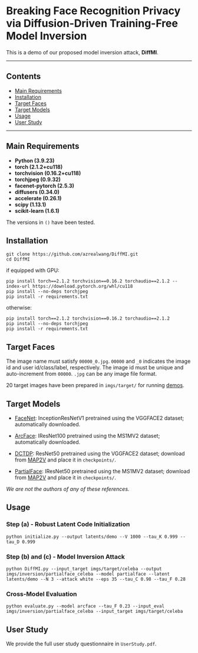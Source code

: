 # Breaking Face Recognition Privacy via Diffusion-Driven Training-Free Model Inversion

This is a demo of our proposed model inversion attack, **DiffMI**.

****
## Contents
* [Main Requirements](#Main-Requirements)
* [Installation](#Installation)
* [Target Faces](#Target-Faces)
* [Target Models](#Target-Models)
* [Usage](#Usage)
* [User Study](#User-Study)

****

## Main Requirements

  * **Python (3.9.23)**
  * **torch (2.1.2+cu118)**
  * **torchvision (0.16.2+cu118)**
  * **torchjpeg (0.9.32)**
  * **facenet-pytorch (2.5.3)**
  * **diffusers (0.34.0)**
  * **accelerate (0.26.1)**
  * **scipy (1.13.1)**
  * **scikit-learn (1.6.1)**
  
  The versions in `()` have been tested.

## Installation
```
git clone https://github.com/azrealwang/DiffMI.git
cd DiffMI
```

if equipped with GPU:
```
pip install torch==2.1.2 torchvision==0.16.2 torchaudio==2.1.2 --index-url https://download.pytorch.org/whl/cu118
pip install --no-deps torchjpeg
pip install -r requirements.txt
```

otherwise:
```
pip install torch==2.1.2 torchvision==0.16.2 torchaudio==2.1.2
pip install --no-deps torchjpeg
pip install -r requirements.txt
```

## Target Faces

The image name must satisfy `00000_0.jpg`. `00000` and `_0` indicates the image id and user id/class/label, respectively. The image id must be unique and auto-increment from `00000`. `.jpg` can be any image file format.

20 target images have been prepared in `imgs/target/` for running [demos](#Usage).

## Target Models

* [FaceNet](https://github.com/timesler/facenet-pytorch): InceptionResNetV1 pretrained using the VGGFACE2 dataset; automatically downloaded.

* [ArcFace](https://github.com/deepinsight/insightface): IResNet100 pretrained using the MS1MV2 dataset; automatically downloaded.

* [DCTDP](https://github.com/Tencent/TFace/tree/master/recognition/tasks/dctdp): ResNet50 pretrained using the VGGFACE2 dataset; download from [MAP2V](https://github.com/Beauty9882/MAP2V) and place it in `checkpoints/`.

* [PartialFace](https://github.com/Tencent/TFace/tree/master/recognition/tasks/partialface): IResNet50 pretrained using the MS1MV2 dataset; download from [MAP2V](https://github.com/Beauty9882/MAP2V) and place it in `checkpoints/`.

*We are not the authors of any of these references.*

## Usage

### Step (a) - Robust Latent Code Initialization
```
python initialize.py --output latents/demo --V 1000 --tau_K 0.999 --tau_D 0.999
```

### Step (b) and (c) - Model Inversion Attack
```
python DiffMI.py --input_target imgs/target/celeba --output imgs/inversion/partialface_celeba --model partialface --latent latents/demo --N 3 --attack white --eps 35 --tau_C 0.98 --tau_F 0.28
```

### Cross-Model Evaluation
```
python evaluate.py --model arcface --tau_F 0.23 --input_eval imgs/inversion/partialface_celeba --input_target imgs/target/celeba
```

## User Study

We provide the full user study questionnaire in `UserStudy.pdf`.